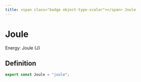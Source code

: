```yaml
---
title: <span class="badge object-type-scalar"></span> Joule
---
```

# <span class="badge object-type-scalar"></span> Joule

Energy: Joule (J)

## Definition

```typescript
export const Joule = "joule";

```
